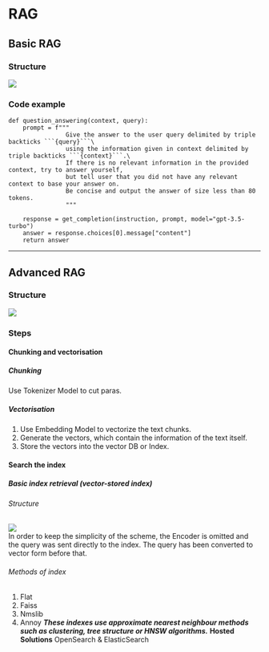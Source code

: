 # RAG

## Basic RAG

### Structure 
![]("../assets/imgs/RAG1.jpg")

### Code example
```
def question_answering(context, query):
    prompt = f"""
                Give the answer to the user query delimited by triple backticks ```{query}```\
                using the information given in context delimited by triple backticks ```{context}```.\
                If there is no relevant information in the provided context, try to answer yourself, 
                but tell user that you did not have any relevant context to base your answer on.
                Be concise and output the answer of size less than 80 tokens.
                """

    response = get_completion(instruction, prompt, model="gpt-3.5-turbo")
    answer = response.choices[0].message["content"]
    return answer
```
___
## Advanced RAG

### Structure
![]("../assets/imgs/RAG2.jpg")

### Steps

#### Chunking and vectorisation

##### Chunking  
Use Tokenizer Model to cut paras.

##### Vectorisation
1. Use Embedding Model to vectorize the text chunks.
2. Generate the vectors, which contain the information of the text itself.
3. Store the vectors into the vector DB or Index.

#### Search the index

##### Basic index retrieval (vector-stored index)

###### Structure
![]("../assets/imgs/RAG3.jpg")  
In order to keep the simplicity of the scheme, the Encoder  is omitted and the query was sent directly to the index. The query has been converted to vector form before that. 

###### Methods of index
1. Flat
2. Faiss
3. Nmslib
4. Annoy
***These indexes use approximate nearest neighbour methods such as clustering, tree structure or HNSW algorithms.***
**Hosted Solutions**
OpenSearch & ElasticSearch
